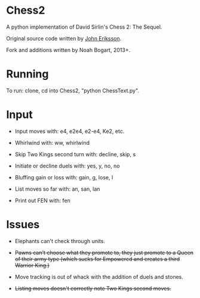 Chess2
======
A python implementation of David Sirlin's Chess 2: The Sequel.

Original source code written by [John Eriksson](www.arainyday.se).

Fork and additions written by Noah Bogart, 2013+.

Running
=======
To run: clone, cd into Chess2, "python ChessText.py".

Input
=====
* Input moves with: e4, e2e4, e2-e4, Ke2, etc.

* Whirlwind with: ww, whirlwind

* Skip Two Kings second turn with: decline, skip, s

* Initiate or decline duels with: yes, y, no, no

* Bluffing gain or loss with: gain, g, lose, l

* List moves so far with: an, san, lan

* Print out FEN with: fen

Issues
======
* Elephants can't check through units.

* ~~Pawns can't choose what they promote to, they just promote to a Queen of their army type (which sucks for Empowered and creates a third Warrior King.)~~

* Move tracking is out of whack with the addition of duels and stones.

* ~~Listing moves doesn't correctly note Two Kings second moves.~~
